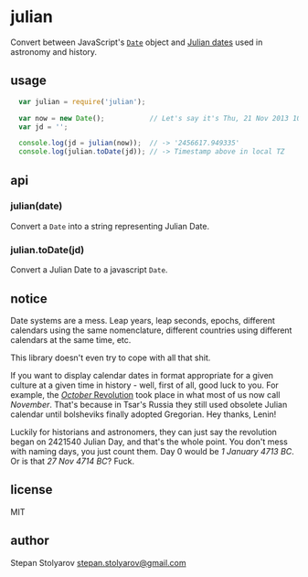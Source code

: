 # julian

Convert between JavaScript's [`Date`](https://developer.mozilla.org/en-US/docs/Web/JavaScript/Reference/Global_Objects/Date) object and [Julian dates](http://en.wikipedia.org/wiki/Julian_day) used in astronomy and history.

## usage

```javascript
  var julian = require('julian');

  var now = new Date();           // Let's say it's Thu, 21 Nov 2013 10:47:02 GMT
  var jd = '';

  console.log(jd = julian(now));  // -> '2456617.949335'
  console.log(julian.toDate(jd)); // -> Timestamp above in local TZ
```

## api

### julian(date)

Convert a `Date` into a string representing Julian Date.

### julian.toDate(jd)

Convert a Julian Date to a javascript `Date`.

## notice

Date systems are a mess. Leap years, leap seconds, epochs, different calendars using the same nomenclature, different countries using different calendars at the same time, etc.

This library doesn't even try to cope with all that shit.

If you want to display calendar dates in format appropriate for a given culture at a given time in history - well, first of all, good luck to you. For example, the [*October* Revolution](http://en.wikipedia.org/wiki/October_Revolution) took place in what most of us now call *November*. That's because in Tsar's Russia they still used obsolete Julian calendar until bolsheviks finally adopted Gregorian. Hey thanks, Lenin!

Luckily for historians and astronomers, they can just say the revolution began on 2421540 Julian Day, and that's the whole point. You don't mess with naming days, you just count them. Day 0 would be *1 January 4713 BC*. Or is that *27 Nov 4714 BC*? Fuck.

## license

MIT

## author

Stepan Stolyarov <stepan.stolyarov@gmail.com>
